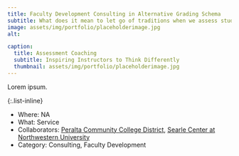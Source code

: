 ```yaml
---
title: Faculty Development Consulting in Alternative Grading Schema
subtitle: What does it mean to let go of traditions when we assess student learning?
image: assets/img/portfolio/placeholderimage.jpg
alt: 

caption:
  title: Assessment Coaching
  subtitle: Inspiring Instructors to Think Differently
  thumbnail: assets/img/portfolio/placeholderimage.jpg
---
```

Lorem ipsum.

{:.list-inline}
- Where: NA
- What: Service
- Collaborators: [Peralta Community College District](https://www.peralta.edu/), [Searle Center at Northwestern University](https://searle.northwestern.edu/)
- Category: Consulting, Faculty Development

